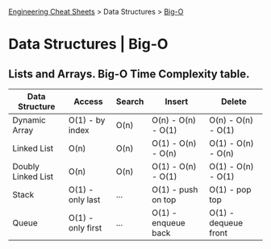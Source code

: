 [Engineering Cheat Sheets](../index.md) > Data Structures > [Big-O](./big_o.md)

# Data Structures | Big-O

## Lists and Arrays. Big-O Time Complexity table.

| Data Structure     | Access            | Search | Insert              | Delete               |
| ------------------ | ----------------- | ------ | ------------------- | -------------------- |
| Dynamic Array      | O(1) - by index   | O(n)   | O(n) - O(n) - O(1)  | O(n) - O(n) - O(1)   |
| Linked List        | O(n)              | O(n)   | O(1) - O(n) - O(n)  | O(1) - O(n) - O(n)   |
| Doubly Linked List | O(n)              | O(n)   | O(1) - O(n) - O(1)  | O(1) - O(n) - O(1)   |
| Stack              | O(1) - only last  | ...    | O(1) - push on top  | O(1) - pop top       |
| Queue              | O(1) - only first | ...    | O(1) - enqueue back | O(1) - dequeue front |
